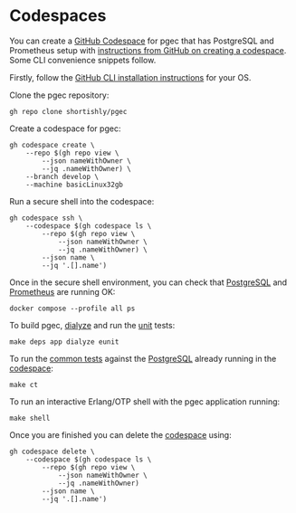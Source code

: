 # Codespaces

You can create a [GitHub Codespace][github-com-codespaces] for pgec
that has PostgreSQL and Prometheus setup with [instructions from
GitHub on creating a codespace][gihub-com-cacfar]. Some CLI
convenience snippets follow.

Firstly, follow the [GitHub CLI installation
instructions][github-com-installation] for your OS.

Clone the pgec repository:

```shell
gh repo clone shortishly/pgec
```

Create a codespace for pgec:

```shell
gh codespace create \
    --repo $(gh repo view \
        --json nameWithOwner \
        --jq .nameWithOwner) \
    --branch develop \
    --machine basicLinux32gb
```

Run a secure shell into the codespace:

```shell
gh codespace ssh \
    --codespace $(gh codespace ls \
        --repo $(gh repo view \
            --json nameWithOwner \
            --jq .nameWithOwner) \
        --json name \
        --jq '.[].name')
```

Once in the secure shell environment, you can check that
[PostgreSQL][postgresql-org] and [Prometheus][prometheus-io] are
running OK:

```shell
docker compose --profile all ps
```

To build pgec, [dialyze][erlang-org-dialyzer] and run the
[unit][erlang-org-eunit-ug] tests:

```shell
make deps app dialyze eunit
```

To run the [common tests][erlang-org-ctug] against the
[PostgreSQL][postgresql-org] already running in the
[codespace][github-com-codespaces]:

```shell
make ct
```

To run an interactive Erlang/OTP shell with the pgec application running:

```shell
make shell
```

Once you are finished you can delete the [codespace][github-com-codespaces]
using:

```shell
gh codespace delete \
    --codespace $(gh codespace ls \
        --repo $(gh repo view \
            --json nameWithOwner \
            --jq .nameWithOwner)
        --json name \
        --jq '.[].name')
```

[erlang-org-ctug]: https://www.erlang.org/doc/apps/common_test/users_guide.html
[erlang-org-dialyzer]: https://www.erlang.org/doc/man/dialyzer.html
[erlang-org-eunit-ug]: https://www.erlang.org/doc/apps/eunit/users_guide.html
[gihub-com-cacfar]: https://docs.github.com/en/codespaces/developing-in-codespaces/creating-a-codespace-for-a-repository
[github-com-codespaces]: https://docs.github.com/en/codespaces
[github-com-installation]: https://cli.github.com/manual/installation
[postgresql-org]: https://www.postgresql.org/
[prometheus-io]: https://prometheus.io
